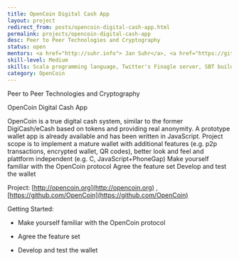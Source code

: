 ```yaml
---
title: OpenCoin Digital Cash App
layout: project
redirect_from: posts/opencoin-digital-cash-app.html
permalink: projects/opencoin-digital-cash-app
desc: Peer to Peer Technologies and Cryptography
status: open
mentors: <a href="http://suhr.info"> Jan Suhr</a>, <a href="https://github.com/jhb"> Joerg Baach</a>
skill-level: Medium
skills: Scala programming language, Twitter's Finagle server, SBT build tool, Optional - Eclipse IDE is recommended, Optional- Coins are stored in a SQL database via squeryl library
category: OpenCoin
---
```

Peer to Peer Technologies and Cryptography


OpenCoin Digital Cash App

OpenCoin is a true digital cash system, similar to the former DigiCash/eCash based on tokens and providing real anonymity. A prototype wallet app is already available and has been written in JavaScript. Project scope is to implement a mature wallet with additional features (e.g. p2p transactions, encrypted wallet, QR codes), better look and feel and plattform independent (e.g. C, JavaScript+PhoneGap) Make yourself familiar with the OpenCoin protocol Agree the feature set Develop and test the wallet

Project: [http://opencoin.org](http://opencoin.org) , [https://github.com/OpenCoin](https://github.com/OpenCoin)

Getting Started:

* Make yourself familiar with the OpenCoin protocol

* Agree the feature set

* Develop and test the wallet
